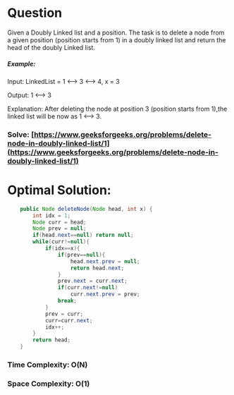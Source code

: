# Question

Given a Doubly Linked list and a position. The task is to delete a node from a given position (position starts from 1) in a doubly linked list and return the head of the doubly Linked list.



##### Example:

Input: LinkedList = 1 <--> 3 <--> 4, x = 3

Output: 1 <--> 3

Explanation: After deleting the node at position 3 (position starts from 1),the linked list will be now as 1 <--> 3.



### Solve: [https://www.geeksforgeeks.org/problems/delete-node-in-doubly-linked-list/1](https://www.geeksforgeeks.org/problems/delete-node-in-doubly-linked-list/1)
   


# Optimal Solution:  
``` java
    public Node deleteNode(Node head, int x) {
        int idx = 1;
        Node curr = head;
        Node prev = null;
        if(head.next==null) return null; 
        while(curr!=null){
            if(idx==x){
                if(prev==null){
                    head.next.prev = null;
                    return head.next;
                }
                prev.next = curr.next;
                if(curr.next!=null)
                    curr.next.prev = prev;
                break;
            }
            prev = curr;
            curr=curr.next;
            idx++;
        }
        return head;
    }
```
### Time Complexity: O(N)  
### Space Complexity: O(1)